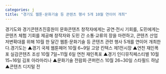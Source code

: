 ```yaml
---
categories: j
title: "경기도 웹툰·문화기술 등 콘텐츠 행사 5개 10월 연이어 개최"
---
```

경기도와 경기콘텐츠진흥원이 문화콘텐츠 창작자에게는 공연·전시 기회를, 도민에게는 콘텐츠 체험 기회를 제공해 창작자와 도민 간 소통·교류의 장을 마련하고, 콘텐츠 산업 저변확대를 위해 10월 한 달간 웹툰·문화기술 등 콘텐츠 관련 행사 5개를 연이어 개최한다.경기도는 ▲경기 국제 웹툰페어 10월 6~9일 고양 킨텍스 제1전시장 ▲연천 재인폭포 실감콘텐츠 조성 10월 7일~11월 6일 연천 재인폭포 ▲경기 인디뮤직페스티벌 10월 15~16일 김포 아라마리나 ▲문화기술 전람회·콘퍼런스 10월 26~30일 스타필드 하남 ▲콘텐츠 디지털 전